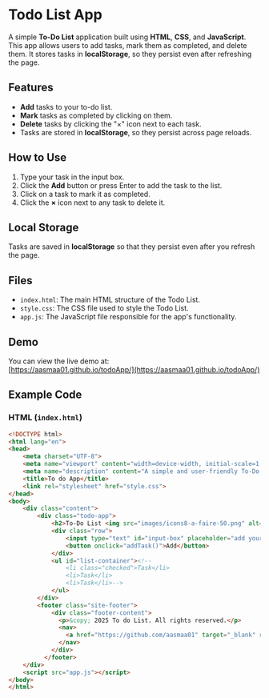 # Todo List App

A simple **To-Do List** application built using **HTML**, **CSS**, and **JavaScript**. This app allows users to add tasks, mark them as completed, and delete them. It stores tasks in **localStorage**, so they persist even after refreshing the page.

## Features

- **Add** tasks to your to-do list.
- **Mark** tasks as completed by clicking on them.
- **Delete** tasks by clicking the "×" icon next to each task.
- Tasks are stored in **localStorage**, so they persist across page reloads.

## How to Use

1. Type your task in the input box.
2. Click the **Add** button or press Enter to add the task to the list.
3. Click on a task to mark it as completed.
4. Click the **×** icon next to any task to delete it.

## Local Storage

Tasks are saved in **localStorage** so that they persist even after you refresh the page.

## Files

- `index.html`: The main HTML structure of the Todo List.
- `style.css`: The CSS file used to style the Todo List.
- `app.js`: The JavaScript file responsible for the app's functionality.

## Demo

You can view the live demo at:  
[https://aasmaa01.github.io/todoApp/](https://aasmaa01.github.io/todoApp/)

## Example Code

### HTML (`index.html`)

```html
<!DOCTYPE html>
<html lang="en">
<head>
    <meta charset="UTF-8">
    <meta name="viewport" content="width=device-width, initial-scale=1.0">
    <meta name="description" content="A simple and user-friendly To-Do List application.">
    <title>To do App</title>
    <link rel="stylesheet" href="style.css">
</head>
<body>
    <div class="content">
        <div class="todo-app">
            <h2>To-Do List <img src="images/icons8-a-faire-50.png" alt=""></h2>
            <div class="row">
                <input type="text" id="input-box" placeholder="add your task">
                <button onclick="addTask()">Add</button>
            </div>
            <ul id="list-container"><!--
                <li class="checked">Task</li>
                <li>Task</li>
                <li>Task</li>-->
            </ul>
        </div>
        <footer class="site-footer">
            <div class="footer-content">
              <p>&copy; 2025 To do List. All rights reserved.</p>
              <nav>
                <a href="https://github.com/aasmaa01" target="_blank" rel="noopener noreferrer">GitHub</a>
              </nav>
            </div>
          </footer>
    </div>
    <script src="app.js"></script>
</body>
</html>
